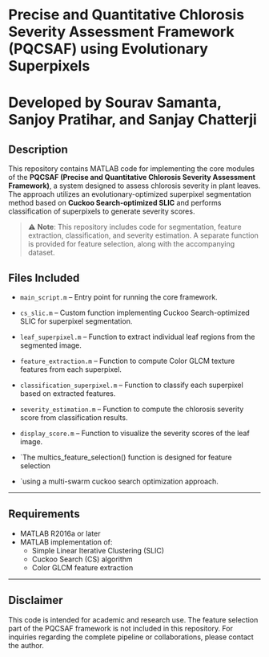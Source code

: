 # Precise and Quantitative Chlorosis Severity Assessment Framework (PQCSAF) using Evolutionary Superpixels
# Developed by Sourav Samanta, Sanjoy Pratihar, and Sanjay Chatterji
## Description

This repository contains MATLAB code for implementing the core modules of the **PQCSAF (Precise and Quantitative Chlorosis Severity Assessment Framework)**, a system designed to assess chlorosis severity in plant leaves. The approach utilizes an evolutionary-optimized superpixel segmentation method based on **Cuckoo Search-optimized SLIC** and performs classification of superpixels to generate severity scores.

> ⚠️ **Note**:  This repository includes code for segmentation, feature extraction, classification, and severity estimation. A separate function is provided for feature selection, along with the accompanying dataset.



## Files Included

- `main_script.m` – Entry point for running the core framework.
- `cs_slic.m` – Custom function implementing Cuckoo Search-optimized SLIC for superpixel segmentation.
- `leaf_superpixel.m` – Function to extract individual leaf regions from the segmented image.
- `feature_extraction.m` – Function to compute Color GLCM texture features from each superpixel.
- `classification_superpixel.m` – Function to classify each superpixel based on extracted features.
- `severity_estimation.m` – Function to compute the chlorosis severity score from classification results.
- `display_score.m` – Function to visualize the severity scores of the leaf image.

- `The multics_feature_selection() function is designed for feature selection 
- `using a multi-swarm cuckoo search optimization approach.

---

## Requirements

- MATLAB R2016a or later
- MATLAB implementation of:
  - Simple Linear Iterative Clustering (SLIC)
  - Cuckoo Search (CS) algorithm
  - Color GLCM feature extraction

---

## Disclaimer

This code is intended for academic and research use. The feature selection part of the PQCSAF framework is not included in this repository. For inquiries regarding the complete pipeline or collaborations, please contact the author.

